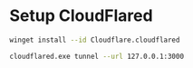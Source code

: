 # Setup CloudFlared

```sh
winget install --id Cloudflare.cloudflared
```

```sh
cloudflared.exe tunnel --url 127.0.0.1:3000
```